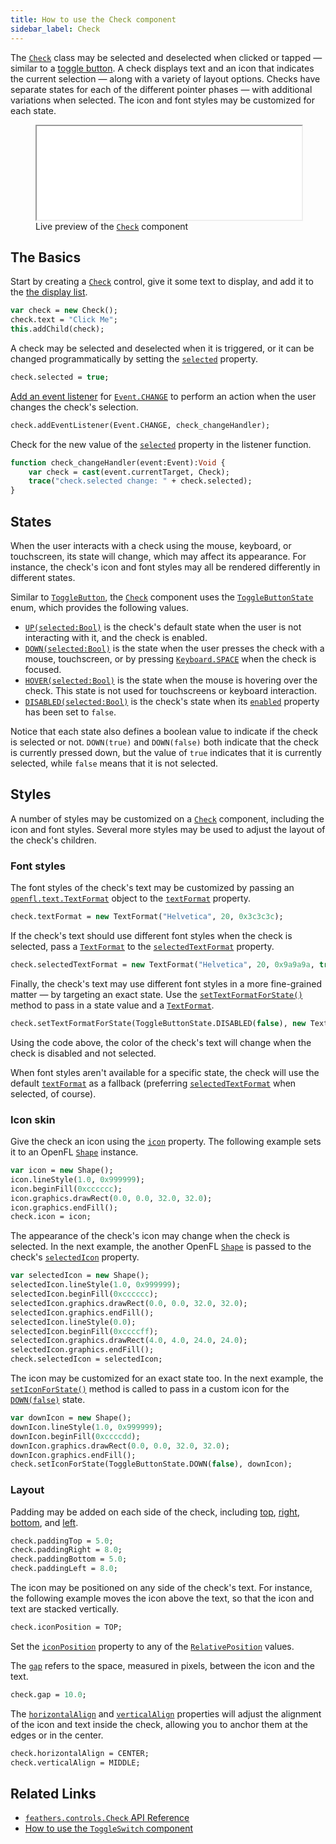 ```yaml
---
title: How to use the Check component
sidebar_label: Check
---
```


The [`Check`](https://api.feathersui.com/current/feathers/controls/Check.html) class may be selected and deselected when clicked or tapped — similar to a [toggle button](toggle-button.md). A check displays text and an icon that indicates the current selection — along with a variety of layout options. Checks have separate states for each of the different pointer phases — with additional variations when selected. The icon and font styles may be customized for each state.

<figure>
<iframe src="/learn/haxe-openfl/samples/check.html" width="100%" height="150"></iframe>
<figcaption>Live preview of the <a href="https://api.feathersui.com/current/feathers/controls/Check.html"><code>Check</code></a> component</figcaption>
</figure>

## The Basics

Start by creating a [`Check`](https://api.feathersui.com/current/feathers/controls/Check.html) control, give it some text to display, and add it to the [the display list](https://books.openfl.org/openfl-developers-guide/display-programming/basics-of-display-programming.html).

```hx
var check = new Check();
check.text = "Click Me";
this.addChild(check);
```

A check may be selected and deselected when it is triggered, or it can be changed programmatically by setting the [`selected`](https://api.feathersui.com/current/feathers/controls/ToggleButton.html#selected) property.

```hx
check.selected = true;
```

[Add an event listener](https://books.openfl.org/openfl-developers-guide/handling-events/basics-of-handling-events.html) for [`Event.CHANGE`](https://api.openfl.org/openfl/events/Event.html#CHANGE) to perform an action when the user changes the check's selection.

```hx
check.addEventListener(Event.CHANGE, check_changeHandler);
```

Check for the new value of the [`selected`](https://api.feathersui.com/current/feathers/controls/ToggleButton.html#selected) property in the listener function.

```hx
function check_changeHandler(event:Event):Void {
    var check = cast(event.currentTarget, Check);
    trace("check.selected change: " + check.selected);
}
```

## States

When the user interacts with a check using the mouse, keyboard, or touchscreen, its state will change, which may affect its appearance. For instance, the check's icon and font styles may all be rendered differently in different states.

Similar to [`ToggleButton`](./toggle-button.md), the [`Check`](https://api.feathersui.com/current/feathers/controls/Check.html) component uses the [`ToggleButtonState`](https://api.feathersui.com/current/feathers/controls/ToggleButtonState.html) enum, which provides the following values.

- [`UP(selected:Bool)`](https://api.feathersui.com/current/feathers/controls/ToggleButtonState.html#UP) is the check's default state when the user is not interacting with it, and the check is enabled.
- [`DOWN(selected:Bool)`](https://api.feathersui.com/current/feathers/controls/ToggleButtonState.html#DOWN) is the state when the user presses the check with a mouse, touchscreen, or by pressing [`Keyboard.SPACE`](https://api.openfl.org/openfl/ui/Keyboard.html#SPACE) when the check is focused.
- [`HOVER(selected:Bool)`](https://api.feathersui.com/current/feathers/controls/ToggleButtonState.html#HOVER) is the state when the mouse is hovering over the check. This state is not used for touchscreens or keyboard interaction.
- [`DISABLED(selected:Bool)`](https://api.feathersui.com/current/feathers/controls/ToggleButtonState.html#DISABLED) is the check's state when its [`enabled`](https://api.feathersui.com/current/feathers/core/IUIControl.html#enabled) property has been set to `false`.

Notice that each state also defines a boolean value to indicate if the check is selected or not. `DOWN(true)` and `DOWN(false)` both indicate that the check is currently pressed down, but the value of `true` indicates that it is currently selected, while `false` means that it is not selected.

## Styles

A number of styles may be customized on a [`Check`](https://api.feathersui.com/current/feathers/controls/Check.html) component, including the icon and font styles. Several more styles may be used to adjust the layout of the check's children.

### Font styles

The font styles of the check's text may be customized by passing an [`openfl.text.TextFormat`](https://api.openfl.org/openfl/text/TextFormat.html) object to the [`textFormat`](https://api.feathersui.com/current/feathers/controls/ToggleButton.html#textFormat) property.

```hx
check.textFormat = new TextFormat("Helvetica", 20, 0x3c3c3c);
```

If the check's text should use different font styles when the check is selected, pass a [`TextFormat`](https://api.openfl.org/openfl/text/TextFormat.html) to the [`selectedTextFormat`](https://api.feathersui.com/current/feathers/controls/ToggleButton.html#selectedTextFormat) property.

```hx
check.selectedTextFormat = new TextFormat("Helvetica", 20, 0x9a9a9a, true);
```

Finally, the check's text may use different font styles in a more fine-grained matter — by targeting an exact state. Use the [`setTextFormatForState()`](https://api.feathersui.com/current/feathers/controls/ToggleButton.html#setTextFormatForState) method to pass in a state value and a [`TextFormat`](https://api.openfl.org/openfl/text/TextFormat.html).

```hx
check.setTextFormatForState(ToggleButtonState.DISABLED(false), new TextFormat("Helvetica", 20, 0xcc0000));
```

Using the code above, the color of the check's text will change when the check is disabled and not selected.

When font styles aren't available for a specific state, the check will use the default [`textFormat`](https://api.feathersui.com/current/feathers/controls/ToggleButton.html#textFormat) as a fallback (preferring [`selectedTextFormat`](https://api.feathersui.com/current/feathers/controls/ToggleButton.html#selectedTextFormat) when selected, of course).

### Icon skin

Give the check an icon using the [`icon`](https://api.feathersui.com/current/feathers/controls/ToggleButton.html#icon) property. The following example sets it to an OpenFL [`Shape`](https://api.openfl.org/openfl/display/Shape.html) instance.

```hx
var icon = new Shape();
icon.lineStyle(1.0, 0x999999);
icon.beginFill(0xcccccc);
icon.graphics.drawRect(0.0, 0.0, 32.0, 32.0);
icon.graphics.endFill();
check.icon = icon;
```

The appearance of the check's icon may change when the check is selected. In the next example, the another OpenFL [`Shape`](https://api.openfl.org/openfl/display/Shape.html) is passed to the check's [`selectedIcon`](https://api.feathersui.com/current/feathers/controls/ToggleButton.html#selectedIcon) property.

```hx
var selectedIcon = new Shape();
selectedIcon.lineStyle(1.0, 0x999999);
selectedIcon.beginFill(0xcccccc);
selectedIcon.graphics.drawRect(0.0, 0.0, 32.0, 32.0);
selectedIcon.graphics.endFill();
selectedIcon.lineStyle(0.0);
selectedIcon.beginFill(0xccccff);
selectedIcon.graphics.drawRect(4.0, 4.0, 24.0, 24.0);
selectedIcon.graphics.endFill();
check.selectedIcon = selectedIcon;
```

The icon may be customized for an exact state too. In the next example, the [`setIconForState()`](https://api.feathersui.com/current/feathers/controls/ToggleButton.html#setIconForState) method is called to pass in a custom icon for the [`DOWN(false)`](https://api.feathersui.com/current/feathers/controls/ToggleButtonState.html#DOWN) state.

```hx
var downIcon = new Shape();
downIcon.lineStyle(1.0, 0x999999);
downIcon.beginFill(0xccccdd);
downIcon.graphics.drawRect(0.0, 0.0, 32.0, 32.0);
downIcon.graphics.endFill();
check.setIconForState(ToggleButtonState.DOWN(false), downIcon);
```

### Layout

Padding may be added on each side of the check, including [top](https://api.feathersui.com/current/feathers/controls/ToggleButton.html#paddingTop), [right](https://api.feathersui.com/current/feathers/controls/ToggleButton.html#paddingRight), [bottom](https://api.feathersui.com/current/feathers/controls/ToggleButton.html#paddingBottom), and [left](https://api.feathersui.com/current/feathers/controls/ToggleButton.html#paddingLeft).

```hx
check.paddingTop = 5.0;
check.paddingRight = 8.0;
check.paddingBottom = 5.0;
check.paddingLeft = 8.0;
```

The icon may be positioned on any side of the check's text. For instance, the following example moves the icon above the text, so that the icon and text are stacked vertically.

```hx
check.iconPosition = TOP;
```

Set the [`iconPosition`](https://api.feathersui.com/current/feathers/controls/ToggleButton.html#iconPosition) property to any of the [`RelativePosition`](https://api.feathersui.com/current/feathers/layout/RelativePosition.html) values.

The [`gap`](https://api.feathersui.com/current/feathers/controls/ToggleButton.html#gap) refers to the space, measured in pixels, between the icon and the text.

```hx
check.gap = 10.0;
```

The [`horizontalAlign`](https://api.feathersui.com/current/feathers/controls/ToggleButton.html#horizontalAlign) and [`verticalAlign`](https://api.feathersui.com/current/feathers/controls/ToggleButton.html#verticalAlign) properties will adjust the alignment of the icon and text inside the check, allowing you to anchor them at the edges or in the center.

```hx
check.horizontalAlign = CENTER;
check.verticalAlign = MIDDLE;
```

## Related Links

- [`feathers.controls.Check` API Reference](https://api.feathersui.com/current/feathers/controls/Check.html)
- [How to use the `ToggleSwitch` component](./toggle-switch.md)
